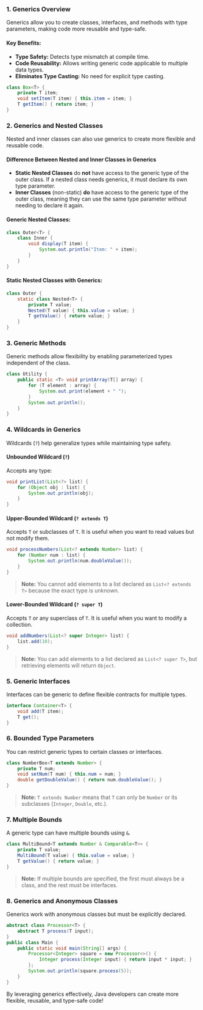 ### 1. Generics Overview

Generics allow you to create classes, interfaces, and methods with type parameters, making code more reusable and type-safe.

#### Key Benefits:

- **Type Safety:** Detects type mismatch at compile time.
- **Code Reusability:** Allows writing generic code applicable to multiple data types.
- **Eliminates Type Casting:** No need for explicit type casting.

```java
class Box<T> {
    private T item;
    void setItem(T item) { this.item = item; }
    T getItem() { return item; }
}
```

### 2. Generics and Nested Classes

Nested and inner classes can also use generics to create more flexible and reusable code.

#### Difference Between Nested and Inner Classes in Generics

- **Static Nested Classes** do **not** have access to the generic type of the outer class. If a nested class needs generics, it must declare its own type parameter.
- **Inner Classes** (non-static) **do** have access to the generic type of the outer class, meaning they can use the same type parameter without needing to declare it again.

#### Generic Nested Classes:

```java
class Outer<T> {
    class Inner {
        void display(T item) {
            System.out.println("Item: " + item);
        }
    }
}
```

#### Static Nested Classes with Generics:

```java
class Outer {
    static class Nested<T> {
        private T value;
        Nested(T value) { this.value = value; }
        T getValue() { return value; }
    }
}
```

### 3. Generic Methods

Generic methods allow flexibility by enabling parameterized types independent of the class.

```java
class Utility {
    public static <T> void printArray(T[] array) {
        for (T element : array) {
            System.out.print(element + " ");
        }
        System.out.println();
    }
}
```

### 4. Wildcards in Generics

Wildcards (`?`) help generalize types while maintaining type safety.

#### **Unbounded Wildcard (`?`)**

Accepts any type:

```java
void printList(List<?> list) {
    for (Object obj : list) {
        System.out.println(obj);
    }
}
```

#### **Upper-Bounded Wildcard (`? extends T`)**

Accepts `T` or subclasses of `T`. It is useful when you want to read values but not modify them.

```java
void processNumbers(List<? extends Number> list) {
    for (Number num : list) {
        System.out.println(num.doubleValue());
    }
}
```

> **Note:** You cannot add elements to a list declared as `List<? extends T>` because the exact type is unknown.

#### **Lower-Bounded Wildcard (`? super T`)**

Accepts `T` or any superclass of `T`. It is useful when you want to modify a collection.

```java
void addNumbers(List<? super Integer> list) {
    list.add(10);
}
```

> **Note:** You can add elements to a list declared as `List<? super T>`, but retrieving elements will return `Object`.

### 5. Generic Interfaces

Interfaces can be generic to define flexible contracts for multiple types.

```java
interface Container<T> {
    void add(T item);
    T get();
}
```

### 6. Bounded Type Parameters

You can restrict generic types to certain classes or interfaces.

```java
class NumberBox<T extends Number> {
    private T num;
    void setNum(T num) { this.num = num; }
    double getDoubleValue() { return num.doubleValue(); }
}
```

> **Note:** `T extends Number` means that `T` can only be `Number` or its subclasses (`Integer`, `Double`, etc.).

### 7. Multiple Bounds

A generic type can have multiple bounds using `&`.

```java
class MultiBound<T extends Number & Comparable<T>> {
    private T value;
    MultiBound(T value) { this.value = value; }
    T getValue() { return value; }
}
```

> **Note:** If multiple bounds are specified, the first must always be a class, and the rest must be interfaces.

### 8. Generics and Anonymous Classes

Generics work with anonymous classes but must be explicitly declared.

```java
abstract class Processor<T> {
    abstract T process(T input);
}
public class Main {
    public static void main(String[] args) {
        Processor<Integer> square = new Processor<>() {
            Integer process(Integer input) { return input * input; }
        };
        System.out.println(square.process(5));
    }
}
```

By leveraging generics effectively, Java developers can create more flexible, reusable, and type-safe code!
